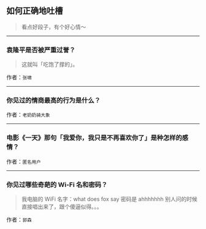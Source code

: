 ## 如何正确地吐槽

> 看点好段子，有个好心情～


 
---

### 袁隆平是否被严重过誉？

> 这就叫「吃饱了撑的」。


作者：`张啸`

---

### 你见过的情商最高的行为是什么？

> 


作者：`老奶奶骑大象`

---

### 电影《一天》那句「我爱你，我只是不再喜欢你了」是种怎样的感情？

> 


作者：`匿名用户`

---

### 你见过哪些奇葩的 Wi-Fi 名和密码？

> 我电脑的 WiFi 名字：what does fox say
> 密码是 ahhhhhhh
> 别人问的时候直接唱出来了，跟个傻逼似得。。。


作者：`郭森`